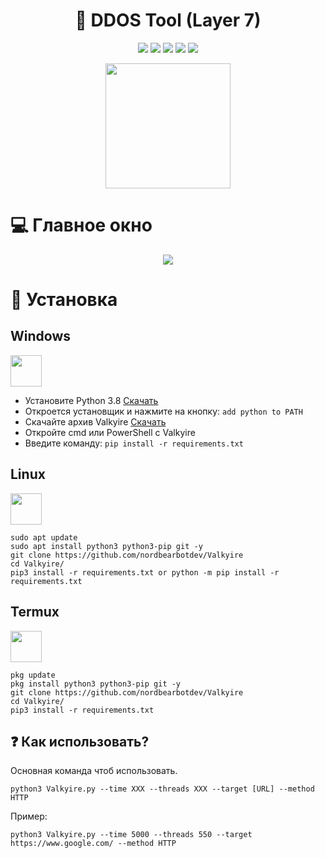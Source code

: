 <h1 align="center">📡 DDOS Tool (Layer 7) </h1> 
<div align="center">
<img src="https://img.shields.io/badge/Made%20with-Python-1f425f.svg"> <img src="https://svgshare.com/i/ZhY.svg"> <img src="https://img.shields.io/github/forks/nordbearbotdev/Valkyire?style=social&label=Fork&maxAge=2592000"> <img src="https://img.shields.io/github/stars/nordbearbotdev/Valkyire?style=social&label=Star&maxAge=2592000"> <img src="https://img.shields.io/badge/PRs-welcome-brightgreen.svg?style=flat-square"> 
</div>

<p align="center">
  <img src="https://raw.githubusercontent.com/nordbearbotdev/Valkyire/main/img/" width="200" height="200">
</p>

# :computer: Главное окно
<p align="center">
  <img src="https://raw.githubusercontent.com/tanjilk/Valkyire/main/img/imgshow.png">
</p>

# 🌙 Установка


<h2>Windows</h2> <img src="https://cdn.iconscout.com/icon/free/png-256/windows-221-1175066.png" width="50" height="50">  

  - Установите Python 3.8 [Скачать](https://www.python.org/downloads/release/python-38)
  - Откроется установщик и нажмите на кнопку: `add python to PATH`
  - Скачайте архив Valkyire <a href="https://github.com/nordbearbotdev/Valkyire/archive/refs/heads/main.zip" target="blank">Скачать</a>
  - Откройте cmd или PowerShell с Valkyire
  - Введите команду: `pip install -r requirements.txt`  


 

 <h2>Linux</h2><img src="https://raw.githubusercontent.com/8fn/Valkyire/main/img/linux-icon-28166.png" width="50" height="50">

```
sudo apt update
sudo apt install python3 python3-pip git -y
git clone https://github.com/nordbearbotdev/Valkyire
cd Valkyire/
pip3 install -r requirements.txt or python -m pip install -r requirements.txt
```

<h2>Termux</h2><img src="https://brandslogos.com/wp-content/uploads/images/large/terminal-logo.png" width="50" height="50">  

```
pkg update
pkg install python3 python3-pip git -y
git clone https://github.com/nordbearbotdev/Valkyire
cd Valkyire/
pip3 install -r requirements.txt
```

## ❓ Как использовать?
Основная команда чтоб использовать.  

```
python3 Valkyire.py --time XXX --threads XXX --target [URL] --method HTTP
```

Пример: 

```
python3 Valkyire.py --time 5000 --threads 550 --target https://www.google.com/ --method HTTP
```
